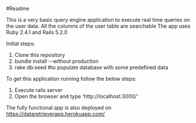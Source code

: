 #Readme

This is a very basic query engine application to execute real time queries on the user data. All the columns of the user table are searchable
The app uses Ruby 2.4.1 and Rails 5.2.0


Initial steps:

  1. Clone this repository
  2. bundle install --without production
  3. rake db:seed #to populate database with some predefined data

To get this application running follow the below steps:

  1. Execute rails server
  2. Open the browser and type 'http://localhost:3000/'

The fully functional app is also deployed on https://dataretrieverapp.herokuapp.com/
